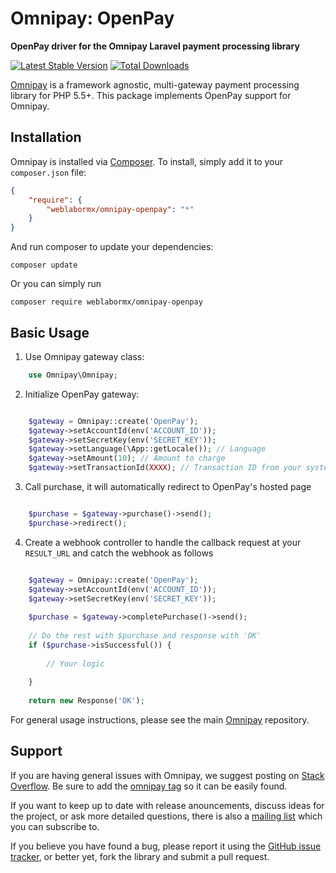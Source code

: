 # Omnipay: OpenPay

**OpenPay driver for the Omnipay Laravel payment processing library**

[![Latest Stable Version](https://poser.pugx.org/weblabormx/omnipay-openpay/version.png)](https://packagist.org/packages/weblabormx/omnipay-openpay)
[![Total Downloads](https://poser.pugx.org/weblabormx/omnipay-openpay/d/total.png)](https://packagist.org/packages/weblabormx/omnipay-openpay)

[Omnipay](https://github.com/thephpleague/omnipay) is a framework agnostic, multi-gateway payment
processing library for PHP 5.5+. This package implements OpenPay support for Omnipay.

## Installation

Omnipay is installed via [Composer](http://getcomposer.org/). To install, simply add it
to your `composer.json` file:

```json
{
    "require": {
        "weblabormx/omnipay-openpay": "*"
    }
}
```

And run composer to update your dependencies:

    composer update

Or you can simply run

    composer require weblabormx/omnipay-openpay

## Basic Usage

1. Use Omnipay gateway class:

```php
    use Omnipay\Omnipay;
```

2. Initialize OpenPay gateway:

```php

    $gateway = Omnipay::create('OpenPay');
    $gateway->setAccountId(env('ACCOUNT_ID'));
    $gateway->setSecretKey(env('SECRET_KEY'));
    $gateway->setLanguage(\App::getLocale()); // Language
    $gateway->setAmount(10); // Amount to charge
    $gateway->setTransactionId(XXXX); // Transaction ID from your system

```

3. Call purchase, it will automatically redirect to OpenPay's hosted page

```php

    $purchase = $gateway->purchase()->send();
    $purchase->redirect();

```

4. Create a webhook controller to handle the callback request at your `RESULT_URL` and catch the webhook as follows

```php

    $gateway = Omnipay::create('OpenPay');
    $gateway->setAccountId(env('ACCOUNT_ID'));
    $gateway->setSecretKey(env('SECRET_KEY'));
    
    $purchase = $gateway->completePurchase()->send();
    
    // Do the rest with $purchase and response with 'OK'
    if ($purchase->isSuccessful()) {
        
        // Your logic
        
    }
    
    return new Response('OK');

```

For general usage instructions, please see the main [Omnipay](https://github.com/thephpleague/omnipay)
repository.

## Support

If you are having general issues with Omnipay, we suggest posting on
[Stack Overflow](http://stackoverflow.com/). Be sure to add the
[omnipay tag](http://stackoverflow.com/questions/tagged/omnipay) so it can be easily found.

If you want to keep up to date with release anouncements, discuss ideas for the project,
or ask more detailed questions, there is also a [mailing list](https://groups.google.com/forum/#!forum/omnipay) which
you can subscribe to.

If you believe you have found a bug, please report it using the [GitHub issue tracker](https://github.com/weblabormx/omnipay-openpay/issues),
or better yet, fork the library and submit a pull request.
